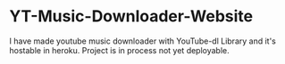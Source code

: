 # YT-Music-Downloader-Website
I have made youtube music downloader with YouTube-dl Library and it's hostable in heroku. Project is in process not yet deployable.
